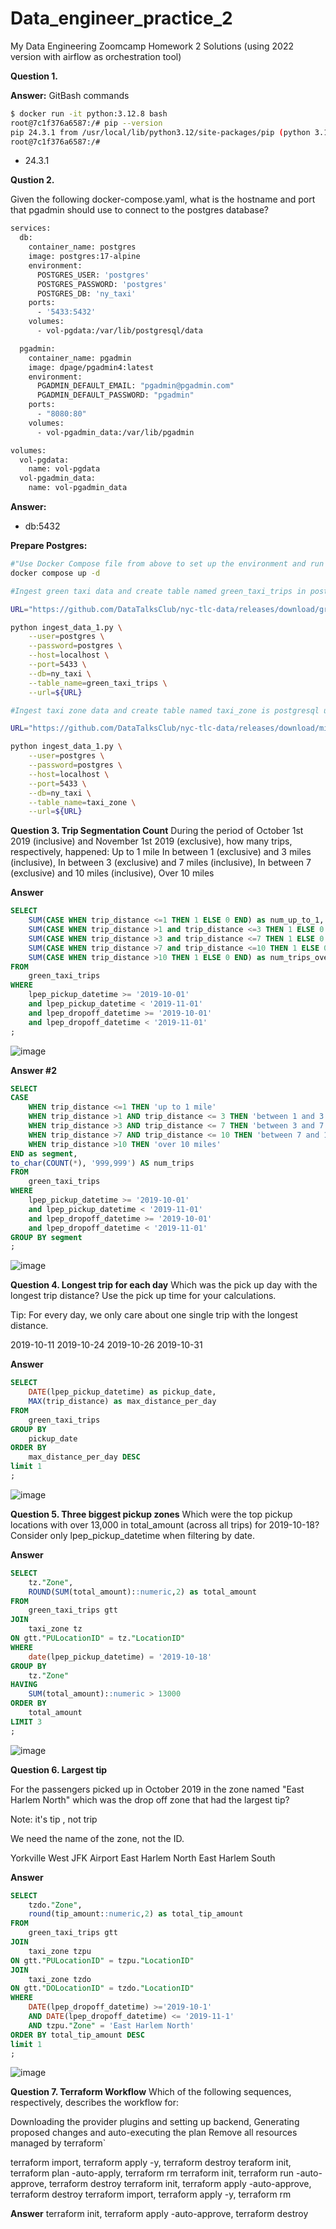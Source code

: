 # Data_engineer_practice_2
My Data Engineering Zoomcamp Homework 2 Solutions (using 2022 version with airflow as orchestration tool) 

**Question 1.**

**Answer:**
GitBash commands
```bash
$ docker run -it python:3.12.8 bash
root@7c1f376a6587:/# pip --version
pip 24.3.1 from /usr/local/lib/python3.12/site-packages/pip (python 3.12)
root@7c1f376a6587:/#
```

- 24.3.1


**Qustion 2.**

Given the following docker-compose.yaml, what is the hostname and port that pgadmin should use to connect to the postgres database?
```bash
services:
  db:
    container_name: postgres
    image: postgres:17-alpine
    environment:
      POSTGRES_USER: 'postgres'
      POSTGRES_PASSWORD: 'postgres'
      POSTGRES_DB: 'ny_taxi'
    ports:
      - '5433:5432'
    volumes:
      - vol-pgdata:/var/lib/postgresql/data

  pgadmin:
    container_name: pgadmin
    image: dpage/pgadmin4:latest
    environment:
      PGADMIN_DEFAULT_EMAIL: "pgadmin@pgadmin.com"
      PGADMIN_DEFAULT_PASSWORD: "pgadmin"
    ports:
      - "8080:80"
    volumes:
      - vol-pgadmin_data:/var/lib/pgadmin  

volumes:
  vol-pgdata:
    name: vol-pgdata
  vol-pgadmin_data:
    name: vol-pgadmin_data
```

**Answer:**
- db:5432

**Prepare Postgres:**


```bash
#"Use Docker Compose file from above to set up the environment and run postgres."
docker compose up -d 

#Ingest green taxi data and create table named green_taxi_trips in postrgesql using ingest_data_1.py python script (check python file for script).

URL="https://github.com/DataTalksClub/nyc-tlc-data/releases/download/green/green_tripdata_2019-10.csv.gz"

python ingest_data_1.py \
    --user=postgres \
    --password=postgres \
    --host=localhost \
    --port=5433 \
    --db=ny_taxi \
    --table_name=green_taxi_trips \
    --url=${URL}

#Ingest taxi zone data and create table named taxi_zone is postgresql using ingest_data_1.py python script.

URL="https://github.com/DataTalksClub/nyc-tlc-data/releases/download/misc/taxi_zone_lookup.csv"

python ingest_data_1.py \
    --user=postgres \
    --password=postgres \
    --host=localhost \
    --port=5433 \
    --db=ny_taxi \
    --table_name=taxi_zone \
    --url=${URL}
```
**Question 3. Trip Segmentation Count**
During the period of October 1st 2019 (inclusive) and November 1st 2019 (exclusive), how many trips, respectively, happened:
Up to 1 mile
In between 1 (exclusive) and 3 miles (inclusive),
In between 3 (exclusive) and 7 miles (inclusive),
In between 7 (exclusive) and 10 miles (inclusive),
Over 10 miles

**Answer**

```sql
SELECT
	SUM(CASE WHEN trip_distance <=1 THEN 1 ELSE 0 END) as num_up_to_1,
	SUM(CASE WHEN trip_distance >1 and trip_distance <=3 THEN 1 ELSE 0 END) as num_trips_between_1_3,
	SUM(CASE WHEN trip_distance >3 and trip_distance <=7 THEN 1 ELSE 0 END) as num_trips_between_3_7, 
	SUM(CASE WHEN trip_distance >7 and trip_distance <=10 THEN 1 ELSE 0 END) as num_trips_between_7_10, 
	SUM(CASE WHEN trip_distance >10 THEN 1 ELSE 0 END) as num_trips_over_10
FROM
	green_taxi_trips
WHERE 
    lpep_pickup_datetime >= '2019-10-01'
    and lpep_pickup_datetime < '2019-11-01'
    and lpep_dropoff_datetime >= '2019-10-01'
    and lpep_dropoff_datetime < '2019-11-01'
;
```
![image](https://github.com/user-attachments/assets/0f943858-eaaa-4ab9-a851-bb1589a65f51)


**Answer #2**
```sql
SELECT
CASE
	WHEN trip_distance <=1 THEN 'up to 1 mile'
	WHEN trip_distance >1 AND trip_distance <= 3 THEN 'between 1 and 3 miles'
	WHEN trip_distance >3 AND trip_distance <= 7 THEN 'between 3 and 7 miles'	
	WHEN trip_distance >7 AND trip_distance <= 10 THEN 'between 7 and 10 miles'	
	WHEN trip_distance >10 THEN 'over 10 miles'
END as segment,
to_char(COUNT(*), '999,999') AS num_trips
FROM
	green_taxi_trips
WHERE 
    lpep_pickup_datetime >= '2019-10-01'
    and lpep_pickup_datetime < '2019-11-01'
    and lpep_dropoff_datetime >= '2019-10-01'
    and lpep_dropoff_datetime < '2019-11-01'
GROUP BY segment
;
```
![image](https://github.com/user-attachments/assets/7eb8182a-b6fd-42ca-8670-1953f9b07320)


**Question 4. Longest trip for each day**
Which was the pick up day with the longest trip distance? Use the pick up time for your calculations.

Tip: For every day, we only care about one single trip with the longest distance.

2019-10-11
2019-10-24
2019-10-26
2019-10-31

**Answer**
```sql
SELECT
	DATE(lpep_pickup_datetime) as pickup_date,
	MAX(trip_distance) as max_distance_per_day
FROM 
	green_taxi_trips
GROUP BY 
	pickup_date
ORDER BY 
	max_distance_per_day DESC
limit 1
;
```
![image](https://github.com/user-attachments/assets/0e8394e6-25cc-4596-924f-9595fa1ecda4)



**Question 5. Three biggest pickup zones**
Which were the top pickup locations with over 13,000 in total_amount (across all trips) for 2019-10-18?
Consider only lpep_pickup_datetime when filtering by date.

**Answer**
```sql
SELECT
	tz."Zone",
	ROUND(SUM(total_amount)::numeric,2) as total_amount
FROM
	green_taxi_trips gtt
JOIN
	taxi_zone tz 
ON gtt."PULocationID" = tz."LocationID"
WHERE
	date(lpep_pickup_datetime) = '2019-10-18'
GROUP BY
	tz."Zone"
HAVING
	SUM(total_amount)::numeric > 13000
ORDER BY 
	total_amount
LIMIT 3
;
```
![image](https://github.com/user-attachments/assets/fd89f560-41dc-4770-9239-229dbb5c7d8b)

**Question 6. Largest tip**

For the passengers picked up in October 2019 in the zone named "East Harlem North" which was the drop off zone that had the largest tip?

Note: it's tip , not trip

We need the name of the zone, not the ID.

Yorkville West
JFK Airport
East Harlem North
East Harlem South

**Answer**
```sql
SELECT
	tzdo."Zone",
	round(tip_amount::numeric,2) as total_tip_amount
FROM 
	green_taxi_trips gtt
JOIN
	taxi_zone tzpu
ON gtt."PULocationID" = tzpu."LocationID"
JOIN 
	taxi_zone tzdo
ON gtt."DOLocationID" = tzdo."LocationID"
WHERE
	DATE(lpep_dropoff_datetime) >='2019-10-1'
	AND DATE(lpep_dropoff_datetime) <= '2019-11-1'
	AND tzpu."Zone" = 'East Harlem North'
ORDER BY total_tip_amount DESC
limit 1
;
```
![image](https://github.com/user-attachments/assets/90ef9b50-971b-434c-910e-930d3061d2c0)

**Question 7. Terraform Workflow**
Which of the following sequences, respectively, describes the workflow for:

Downloading the provider plugins and setting up backend,
Generating proposed changes and auto-executing the plan
Remove all resources managed by terraform`

terraform import, terraform apply -y, terraform destroy
teraform init, terraform plan -auto-apply, terraform rm
terraform init, terraform run -auto-approve, terraform destroy
terraform init, terraform apply -auto-approve, terraform destroy
terraform import, terraform apply -y, terraform rm

**Answer**
terraform init, terraform apply -auto-approve, terraform destroy


